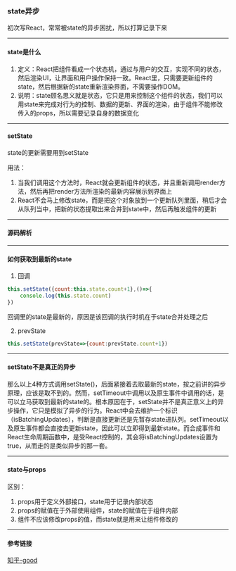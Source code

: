 ### state异步

初次写React，常常被state的异步困扰，所以打算记录下来

---

#### state是什么
1. 定义：React把组件看成一个状态机，通过与用户的交互，实现不同的状态，然后渲染UI，让界面和用户操作保持一致。React里，只需要更新组件的state，然后根据新的state重新渲染界面，不需要操作DOM。
2. 说明：state顾名思义就是状态，它只是用来控制这个组件的状态，我们可以用state来完成对行为的控制、数据的更新、界面的渲染，由于组件不能修改传入的props，所以需要记录自身的数据变化

---

#### setState
state的更新需要用到setState

用法：

1. 当我们调用这个方法时，React就会更新组件的状态，并且重新调用render方法，然后再把render方法所渲染的最新内容展示到界面上
2. React不会马上修改state，而是把这个对象放到一个更新队列里面，稍后才会从队列当中，把新的状态提取出来合并到state中，然后再触发组件的更新

---

#### 源码解析

---

#### 如何获取到最新的state
1. 回调
```javascript
this.setState({count:this.state.count+1},()=>{
    console.log(this.state.count)
})
```
回调里的state是最新的，原因是该回调的执行时机在于state合并处理之后

2. prevState
```javascript
this.setState(prevState=>{count:prevState.count+1})
```

---

#### setState不是真正的异步
那么以上4种方式调用setState()，后面紧接着去取最新的state，按之前讲的异步原理，应该是取不到的。然而，setTimeout中调用以及原生事件中调用的话，是可以立马获取到最新的state的。根本原因在于，setState并不是真正意义上的异步操作，它只是模拟了异步的行为。React中会去维护一个标识（isBatchingUpdates），判断是直接更新还是先暂存state进队列。setTimeout以及原生事件都会直接去更新state，因此可以立即得到最新state。而合成事件和React生命周期函数中，是受React控制的，其会将isBatchingUpdates设置为 true，从而走的是类似异步的那一套。

---

#### state与props

区别：
1. props用于定义外部接口，state用于记录内部状态
2. props的赋值在于外部使用组件，state的赋值在于组件内部
3. 组件不应该修改props的值，而state就是用来让组件修改的

---

#### 参考链接
[知乎-good](https://zhuanlan.zhihu.com/p/28905707)




